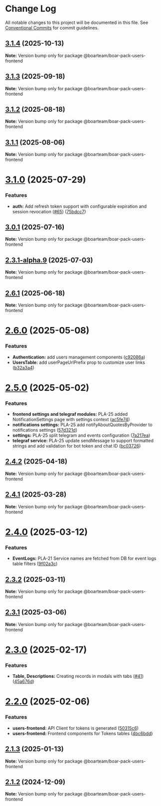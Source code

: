 # Change Log

All notable changes to this project will be documented in this file.
See [Conventional Commits](https://conventionalcommits.org) for commit guidelines.

## [3.1.4](https://github.com/boarteam/boar-pack/compare/@boarteam/boar-pack-users-frontend@3.1.3...@boarteam/boar-pack-users-frontend@3.1.4) (2025-10-13)

**Note:** Version bump only for package @boarteam/boar-pack-users-frontend





## [3.1.3](https://github.com/boarteam/boar-pack/compare/@boarteam/boar-pack-users-frontend@3.1.2...@boarteam/boar-pack-users-frontend@3.1.3) (2025-09-18)

**Note:** Version bump only for package @boarteam/boar-pack-users-frontend





## [3.1.2](https://github.com/boarteam/boar-pack/compare/@boarteam/boar-pack-users-frontend@3.1.1...@boarteam/boar-pack-users-frontend@3.1.2) (2025-08-18)

**Note:** Version bump only for package @boarteam/boar-pack-users-frontend





## [3.1.1](https://github.com/boarteam/boar-pack/compare/@boarteam/boar-pack-users-frontend@3.1.0...@boarteam/boar-pack-users-frontend@3.1.1) (2025-08-06)

**Note:** Version bump only for package @boarteam/boar-pack-users-frontend





# [3.1.0](https://github.com/boarteam/boar-pack/compare/@boarteam/boar-pack-users-frontend@3.0.1...@boarteam/boar-pack-users-frontend@3.1.0) (2025-07-29)


### Features

* **auth:** Add refresh token support with configurable expiration and session revocation ([#65](https://github.com/boarteam/boar-pack/issues/65)) ([75bdcc7](https://github.com/boarteam/boar-pack/commit/75bdcc76d5e824d9da70cc24a30a19a7bd98eb8b))





## [3.0.1](https://github.com/boarteam/boar-pack/compare/@boarteam/boar-pack-users-frontend@3.0.0...@boarteam/boar-pack-users-frontend@3.0.1) (2025-07-16)

**Note:** Version bump only for package @boarteam/boar-pack-users-frontend





## [2.3.1-alpha.9](https://github.com/boarteam/boar-pack/compare/@boarteam/boar-pack-users-frontend@2.6.1...@boarteam/boar-pack-users-frontend@2.3.1-alpha.9) (2025-07-03)

**Note:** Version bump only for package @boarteam/boar-pack-users-frontend





## [2.6.1](https://github.com/boarteam/boar-pack/compare/@boarteam/boar-pack-users-frontend@2.6.0...@boarteam/boar-pack-users-frontend@2.6.1) (2025-06-18)

**Note:** Version bump only for package @boarteam/boar-pack-users-frontend





# [2.6.0](https://github.com/boarteam/boar-pack/compare/@boarteam/boar-pack-users-frontend@2.5.0...@boarteam/boar-pack-users-frontend@2.6.0) (2025-05-08)


### Features

* **Authentication:** add users management components ([c92086a](https://github.com/boarteam/boar-pack/commit/c92086ad9dd4bc89f5ec4341984e200762da2085))
* **UsersTable:** add userPageUrlPrefix prop to customize user links ([b32a3a4](https://github.com/boarteam/boar-pack/commit/b32a3a4ef057d6a92544aa64931ff072a6740ca8))





# [2.5.0](https://github.com/boarteam/boar-pack/compare/@boarteam/boar-pack-users-frontend@2.4.2...@boarteam/boar-pack-users-frontend@2.5.0) (2025-05-02)


### Features

* **frontend settings and telegraf modules:** PLA-25 added NotificationSettings page with settings context ([ac5fe74](https://github.com/boarteam/boar-pack/commit/ac5fe7406c7508276018fb096849c84892f34ef3))
* **notifications settings:** PLA-25 add notifyAboutQuotesByProvider to notifications settings ([57d321d](https://github.com/boarteam/boar-pack/commit/57d321d1cea6f356d2acd9d01950e35ae03dc142))
* **settings:** PLA-25 split telegram and events configuration ([7a217ea](https://github.com/boarteam/boar-pack/commit/7a217ea74dbd86e0cee574e7d27fa912c3dad55c))
* **telegraf service:** PLA-25 update sendMessage to support formatted strings and add validation for bot token and chat ID ([bc03726](https://github.com/boarteam/boar-pack/commit/bc03726d704237b8b1f83597bd730992faa94d9d))





## [2.4.2](https://github.com/boarteam/boar-pack/compare/@boarteam/boar-pack-users-frontend@2.4.1...@boarteam/boar-pack-users-frontend@2.4.2) (2025-04-18)

**Note:** Version bump only for package @boarteam/boar-pack-users-frontend





## [2.4.1](https://github.com/boarteam/boar-pack/compare/@boarteam/boar-pack-users-frontend@2.4.0...@boarteam/boar-pack-users-frontend@2.4.1) (2025-03-28)

**Note:** Version bump only for package @boarteam/boar-pack-users-frontend





# [2.4.0](https://github.com/boarteam/boar-pack/compare/@boarteam/boar-pack-users-frontend@2.3.2...@boarteam/boar-pack-users-frontend@2.4.0) (2025-03-12)


### Features

* **EventLogs:** PLA-21 Service names are fetched from DB for event logs table filters ([9f02a3c](https://github.com/boarteam/boar-pack/commit/9f02a3cd934cc1d69e2b25ad45743fc29ba8a731))





## [2.3.2](https://github.com/boarteam/boar-pack/compare/@boarteam/boar-pack-users-frontend@2.3.1...@boarteam/boar-pack-users-frontend@2.3.2) (2025-03-11)

**Note:** Version bump only for package @boarteam/boar-pack-users-frontend





## [2.3.1](https://github.com/boarteam/boar-pack/compare/@boarteam/boar-pack-users-frontend@2.3.0...@boarteam/boar-pack-users-frontend@2.3.1) (2025-03-06)

**Note:** Version bump only for package @boarteam/boar-pack-users-frontend





# [2.3.0](https://github.com/boarteam/boar-pack/compare/@boarteam/boar-pack-users-frontend@2.2.0...@boarteam/boar-pack-users-frontend@2.3.0) (2025-02-17)


### Features

* **Table, Descriptions:** Creating records in modals with tabs ([#41](https://github.com/boarteam/boar-pack/issues/41)) ([45a676d](https://github.com/boarteam/boar-pack/commit/45a676da993df37b9486691f9479c1539aa3234d))





# [2.2.0](https://github.com/boarteam/boar-pack/compare/@boarteam/boar-pack-users-frontend@2.1.3...@boarteam/boar-pack-users-frontend@2.2.0) (2025-02-06)


### Features

* **users-frontend:** API Client for tokens is generated ([50315c6](https://github.com/boarteam/boar-pack/commit/50315c6052519e63adec84742b3b343cbe4f752c))
* **users-frontend:** Frontend components for Tokens tables ([4bc6bdd](https://github.com/boarteam/boar-pack/commit/4bc6bdd612109411d4e2f6511c13d314ab55dd88))





## [2.1.3](https://github.com/boarteam/boar-pack/compare/@boarteam/boar-pack-users-frontend@2.1.2...@boarteam/boar-pack-users-frontend@2.1.3) (2025-01-13)

**Note:** Version bump only for package @boarteam/boar-pack-users-frontend





## [2.1.2](https://github.com/boarteam/boar-pack/compare/@boarteam/boar-pack-users-frontend@2.1.0...@boarteam/boar-pack-users-frontend@2.1.2) (2024-12-09)

**Note:** Version bump only for package @boarteam/boar-pack-users-frontend
